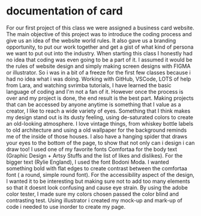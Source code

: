 # documentation of card
 For our first project of this class we were assigned a business card website. The main objective of this project was to introduce the coding process and give us an idea of the website world rules. It also gave us a branding opportunity, to put our work together and get a gist of what kind of persona we want to put out into the industry.  When starting this class I honestly had no idea that coding was even going to be a part of it. I assumed it would be the rules of website design and simply making screen designs with FIGMA or illustrator. So i was in a bit of a freeze for the first few classes because i had no idea what i was doing. Working with GitHub, VSCode, LOTS of help from Lara, and watching svrimba tutorials, I have learned the basic language of coding and I'm not a fan of it. However once the process is over and my project is done, the end result is the best part. Making projects that can be accessed by anyone anytime is something that I value as a creator, I like to reach a wide variety of eyes. 
Something that I think makes my design stand out is its dusty feeling, using de-saturated colors to create an old-looking atmosphere. I love vintage things, from whiskey bottle labels to old architecture and using a old wallpaper for the background reminds me of the inside of those houses. I also have a hanging spider that draws your eyes to the bottom of the page, to show that not only can i design i can draw too! I used one of my favorite fonts Comfortaa for the body text (Graphic Design + Artsy Stuffs and the list of likes and dislikes). For the bigger text (Rylie England), I used the font Bodoni Moda. I wanted something bold with flat edges to create contrast between the comfortaa font ( a round, simple round font). 
For the accessibility aspect of the design, I wanted it to be interesting but making sure not to add too many elements so that it doesnt look confusing and cause eye strain. By using the adobe color tester, I made sure my colors chosen passed the color blind and contrasting test. Using illustrator i created my mock-up and mark-up of code i needed to use inorder to create my page. 

